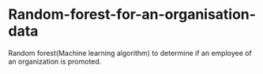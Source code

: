 # Random-forest-for-an-organisation-data
Random forest(Machine learning algorithm) to determine if an employee of an organization is promoted.
